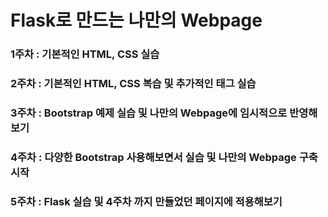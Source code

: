 # Flask로 만드는 나만의 Webpage

### 1주차 : 기본적인 HTML, CSS 실습
### 2주차 : 기본적인 HTML, CSS 복습 및 추가적인 태그 실습
### 3주차 : Bootstrap 예제 실습 및 나만의 Webpage에 임시적으로 반영해보기
### 4주차 : 다양한 Bootstrap 사용해보면서 실습 및 나만의 Webpage 구축 시작
### 5주차 : Flask 실습 및 4주차 까지 만들었던 페이지에 적용해보기